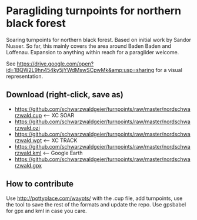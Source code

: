 # Paragliding turnpoints for northern black forest
Soaring turnpoints for northern black forest. Based on initial work by Sandor Nusser. So far, this mainly covers the area around Baden Baden and Loffenau. Expansion to anything within reach for a paraglider welcome.

See https://drive.google.com/open?id=1BQW2L9hn454ky5jYWdMswSCpwMk&amp;usp=sharing for a visual representation.

## Download (right-click, save as)
* https://github.com/schwarzwaldgeier/turnpoints/raw/master/nordschwarzwald.cup <-- XC SOAR
* https://github.com/schwarzwaldgeier/turnpoints/raw/master/nordschwarzwald.ozi
* https://github.com/schwarzwaldgeier/turnpoints/raw/master/nordschwarzwald.wpt <-- XC TRACK
* https://github.com/schwarzwaldgeier/turnpoints/raw/master/nordschwarzwald.kml <-- Google Earth
* https://github.com/schwarzwaldgeier/turnpoints/raw/master/nordschwarzwald.gpx

## How to contribute
Use http://pottyplace.com/waypts/ with the .cup file, add turnpoints, use the tool to save the rest of the formats and update the repo. Use gpsbabel for gpx and kml in case you care.
